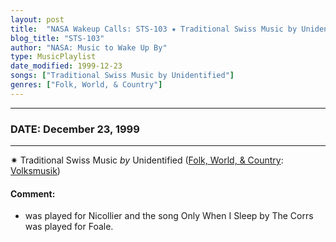 ```yaml
---
layout: post
title:  "NASA Wakeup Calls: STS-103 ✷ Traditional Swiss Music by Unidentified ✧ December 23, 1999"
blog_title: "STS-103"
author: "NASA: Music to Wake Up By"
type: MusicPlaylist
date_modified: 1999-12-23
songs: ["Traditional Swiss Music by Unidentified"]
genres: ["Folk, World, & Country"]
---
```


----
### DATE: December 23, 1999
----
✷ Traditional Swiss Music *by* Unidentified ([Folk, World, & Country](https://www.discogs.com/genre/Folk%2C%20World%2C%20%26%20Country): [Volksmusik](https://www.discogs.com/style/Volksmusik)) <a target="blank_" href="https://www.discogs.com/Various-Schweizer-Volksmusik-Im-Jahreskreis-Le-Stagioni-E-La-Musica-Popolare-Svizzera-Les-Saisons-Et/release/12858439">
    <i class="fas fa-compact-disc"
       title="Discogs entry for this song"
       alt="Discogs entry for this song"
       style="font-size: 1.1em;"></i></a>
    

#### Comment:
* was played for Nicollier and the song Only When I Sleep by The Corrs was played for Foale.



<br/>
<center>
	<a target="_blank"
	   href="https://twitter.com/intent/tweet?hashtags=Space,NASA,Playlist,NASAWakeupCalls,SpaceProgram&text=🚀 {{ page.author}}, '{{ page.songs.first }}' {{ page.title }}, {{ page.date | date: '%B %d, %Y' }}, {{ site.url }}{{ page.url }}&via=nasawakeupcalls"><i class="fab fa-twitter" title="Tweet this page" alt="Tweet this page" style="font-size: 1.3em;"></i></a>
	&nbsp; 	<i class="fas fa-user-astronaut" style="font-size: 1.5em;"></i> &nbsp;
    <a id="custom_amazon_link"
       type="amzn" search="#"
       category="popular music">
    <i class="fab fa-amazon" style="font-size: 1.3em;"></i></a>
</center>

<!-- Randomly resolve an individual entry from a song array -->
<script src="/assets/javascript/seedrandom.min.js"></script>
<script>
  var wake_me_up = ["Traditional Swiss Music by Unidentified"];
  var prng = new Math.seedrandom();
  function randomSong() {
    song = wake_me_up[Math.floor(Math.random() * wake_me_up.length)];
    var amazon_link = document.getElementById("custom_amazon_link");
    amazon_link.setAttribute("search", song);
  }
  window.onload = randomSong();
</script>
